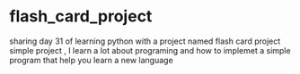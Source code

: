 # flash_card_project
 
sharing day 31 of learning python with a project named flash card project
simple project , I learn a lot about programing and how to implemet a simple program that help you learn a new language
